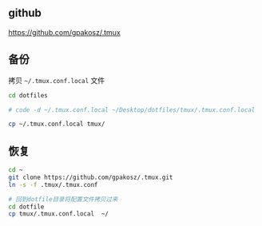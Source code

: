 ## github
https://github.com/gpakosz/.tmux

## 备份
拷贝 `~/.tmux.conf.local` 文件
```sh
cd dotfiles

# code -d ~/.tmux.conf.local ~/Desktop/dotfiles/tmux/.tmux.conf.local 

cp ~/.tmux.conf.local tmux/
```

## 恢复
```sh
cd ~
git clone https://github.com/gpakosz/.tmux.git
ln -s -f .tmux/.tmux.conf

# 回到dotfile目录将配置文件拷贝过来
cd dotfile
cp tmux/.tmux.conf.local  ~/
```